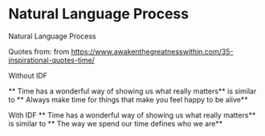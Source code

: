 # Natural Language Process
 Natural Language Process

Quotes from: from https://www.awakenthegreatnesswithin.com/35-inspirational-quotes-time/

Without IDF

** Time has a wonderful way of showing us what really matters**
is similar to 
** Always make time for things that make you feel happy to be alive**

With IDF
** Time has a wonderful way of showing us what really matters**
is similar to 
** The way we spend our time defines who we are**

